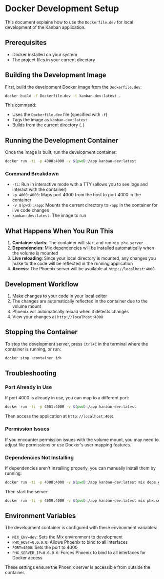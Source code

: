 # Docker Development Setup

This document explains how to use the `Dockerfile.dev` for local development of the Kanban application.

## Prerequisites

- Docker installed on your system
- The project files in your current directory

## Building the Development Image

First, build the development Docker image from the `Dockerfile.dev`:

```bash
docker build -f Dockerfile.dev -t kanban-dev:latest .
```

This command:
- Uses the `Dockerfile.dev` file (specified with `-f`)
- Tags the image as `kanban-dev:latest`
- Builds from the current directory (`.`)

## Running the Development Container

Once the image is built, run the development container:

```bash
docker run -ti -p 4000:4000 -v $(pwd):/app kanban-dev:latest
```

### Command Breakdown

- `-ti`: Run in interactive mode with a TTY (allows you to see logs and interact with the container)
- `-p 4000:4000`: Maps port 4000 from the host to port 4000 in the container
- `-v $(pwd):/app`: Mounts the current directory to `/app` in the container for live code changes
- `kanban-dev:latest`: The image to run

## What Happens When You Run This

1. **Container starts**: The container will start and run `mix phx.server`
2. **Dependencies**: Mix dependencies will be installed automatically when the volume is mounted
3. **Live reloading**: Since your local directory is mounted, any changes you make to the code will be reflected in the running application
4. **Access**: The Phoenix server will be available at `http://localhost:4000`

## Development Workflow

1. Make changes to your code in your local editor
2. The changes are automatically reflected in the container due to the volume mount
3. Phoenix will automatically reload when it detects changes
4. View your changes at `http://localhost:4000`

## Stopping the Container

To stop the development server, press `Ctrl+C` in the terminal where the container is running, or run:

```bash
docker stop <container_id>
```

## Troubleshooting

### Port Already in Use
If port 4000 is already in use, you can map to a different port:

```bash
docker run -ti -p 4001:4000 -v $(pwd):/app kanban-dev:latest
```

Then access the application at `http://localhost:4001`

### Permission Issues
If you encounter permission issues with the volume mount, you may need to adjust file permissions or use Docker's user mapping features.

### Dependencies Not Installing
If dependencies aren't installing properly, you can manually install them by running:

```bash
docker run -ti -p 4000:4000 -v $(pwd):/app kanban-dev:latest mix deps.get
```

Then start the server:

```bash
docker run -ti -p 4000:4000 -v $(pwd):/app kanban-dev:latest mix phx.server
```

## Environment Variables

The development container is configured with these environment variables:
- `MIX_ENV=dev`: Sets the Mix environment to development
- `PHX_HOST=0.0.0.0`: Allows Phoenix to bind to all interfaces
- `PORT=4000`: Sets the port to 4000
- `PHX_SERVER_IP=0.0.0.0`: Forces Phoenix to bind to all interfaces for Docker access

These settings ensure the Phoenix server is accessible from outside the container. 